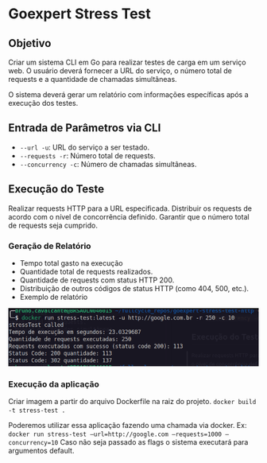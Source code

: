 # Goexpert Stress Test

## Objetivo 
Criar um sistema CLI em Go para realizar testes de carga em um serviço web. O usuário deverá fornecer a URL do serviço, o número total de requests e a quantidade de chamadas simultâneas.

O sistema deverá gerar um relatório com informações específicas após a execução dos testes.

## Entrada de Parâmetros via CLI

- `--url -u`: URL do serviço a ser testado.
- `--requests -r`: Número total de requests.
- `--concurrency -c`: Número de chamadas simultâneas.


## Execução do Teste

Realizar requests HTTP para a URL especificada.
Distribuir os requests de acordo com o nível de concorrência definido.
Garantir que o número total de requests seja cumprido.

### Geração de Relatório
- Tempo total gasto na execução
- Quantidade total de requests realizados.
- Quantidade de requests com status HTTP 200.
- Distribuição de outros códigos de status HTTP (como 404, 500, etc.).
- Exemplo de relatório

![relatório](./img/Screenshot%20from%202024-07-23%2020-05-49.png)

### Execução da aplicação

Criar imagem a partir do arquivo Dockerfile na raiz do projeto.
`docker build -t stress-test .`

Poderemos utilizar essa aplicação fazendo uma chamada via docker. Ex:
`docker run stress-test —url=http://google.com —requests=1000 —concurrency=10`
Caso não seja passado as flags o sistema executará para argumentos default.

